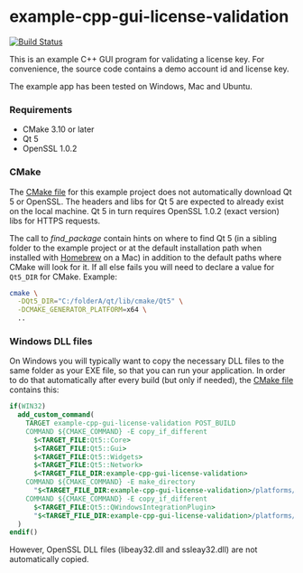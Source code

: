 # example-cpp-gui-license-validation

[![Build Status](https://github.com/keygen-sh/example-cpp-gui-license-validation/workflows/test/badge.svg)](https://github.com/keygen-sh/example-cpp-gui-license-validation/actions)

This is an example C++ GUI program for validating a license key. For convenience, the source code contains a demo account id and license key.

The example app has been tested on Windows, Mac and Ubuntu.

### Requirements

* CMake 3.10 or later
* Qt 5
* OpenSSL 1.0.2

### CMake

The [CMake file](CMakeLists.txt) for this example project does not automatically download Qt 5 or OpenSSL. The headers and libs for Qt 5 are expected to already exist on the local machine. Qt 5 in turn requires OpenSSL 1.0.2 (exact version) libs for HTTPS requests.

The call to *find_package* contain hints on where to find Qt 5 (in a sibling folder to the example project or at the default installation path when installed with [Homebrew](https://brew.sh/) on a Mac) in addition to the default paths where CMake will look for it. If all else fails you will need to declare a value for `Qt5_DIR` for CMake. Example:

```bash
cmake \
  -DQt5_DIR="C:/folderA/qt/lib/cmake/Qt5" \
  -DCMAKE_GENERATOR_PLATFORM=x64 \
  ..
```

### Windows DLL files

On Windows you will typically want to copy the necessary DLL files to the same folder as your EXE file, so that you can run your application. In order to do that automatically after every build (but only if needed), the [CMake file](CMakeLists.txt) contains this:

```cmake
if(WIN32)
  add_custom_command(
    TARGET example-cpp-gui-license-validation POST_BUILD
    COMMAND ${CMAKE_COMMAND} -E copy_if_different
      $<TARGET_FILE:Qt5::Core>
      $<TARGET_FILE:Qt5::Gui>
      $<TARGET_FILE:Qt5::Widgets>
      $<TARGET_FILE:Qt5::Network>
      $<TARGET_FILE_DIR:example-cpp-gui-license-validation>
    COMMAND ${CMAKE_COMMAND} -E make_directory
      "$<TARGET_FILE_DIR:example-cpp-gui-license-validation>/platforms/"
    COMMAND ${CMAKE_COMMAND} -E copy_if_different
      $<TARGET_FILE:Qt5::QWindowsIntegrationPlugin>
      "$<TARGET_FILE_DIR:example-cpp-gui-license-validation>/platforms/"
  )
endif()
```

However, OpenSSL DLL files (libeay32.dll and ssleay32.dll) are not automatically copied.
